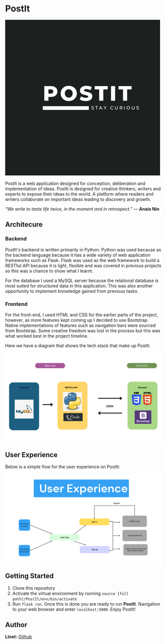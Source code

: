 # PostIt

![PostIt logo](/assets/POSTIT.png)

PostIt is a web application designed for conception, deliberation and implementation of ideas. PostIt is designed for creative thinkers, writers and experts to expose their ideas to the world. A platform where readers and writers collaborate on important ideas leading to discovery and growth.

*“We write to taste life twice, in the moment and in retrospect.”*
― **Anais Nin**

## Architecure

### Backend

PostIt's backend is written primarily in Python. Python was used because as the backend language because it has a wide variety of web application frameworks such as Flask. Flask was used as the web framework to build a RESTful API because it is light, flexible and was covered in previous projects so this was a chance to show what I learnt. 

For the database I used a MySQL server because the relational database is most suited for structured data in this application. This was also another opportunity to implement knowledge gained from previous tasks.

### Frontend

For the front-end, I used HTML and CSS for the earlier parts of the project, however, as more features kept coming up I decided to use Bootstrap. Native implementations of features such as navigation bars were sourced from Bootstrap. Some creative freedom was lost in the process but this was what worked best in the project timeline.

Here we have a diagram that shows the tech stack that make up PostIt:

![Tech stack](./assets/PostIt_tech_stack.png)

## User Experience

Below is a simple flow for the user experience on PostIt:

![User experience](/assets/PostIt%20user%20xp.png)

## Getting Started

1. Clone this repository
2. Activate the virtual environment by running `source [full path]/PostIt/env/bin/activate`
3. Run `flask run`. Once this is done you are ready to run **PostIt**. Navigation to your web browser and enter `localhost:5000`. Enjoy PostIt!

## Author

**Linet:** [Github](https://github.com/Linet-001)

